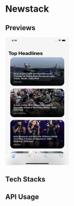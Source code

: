 # Newstack

## Previews
<img src="/Previews/HeadlineView.png" alt="HeadlineView" width="200" height="400"/>

## Tech Stacks

## API Usage
